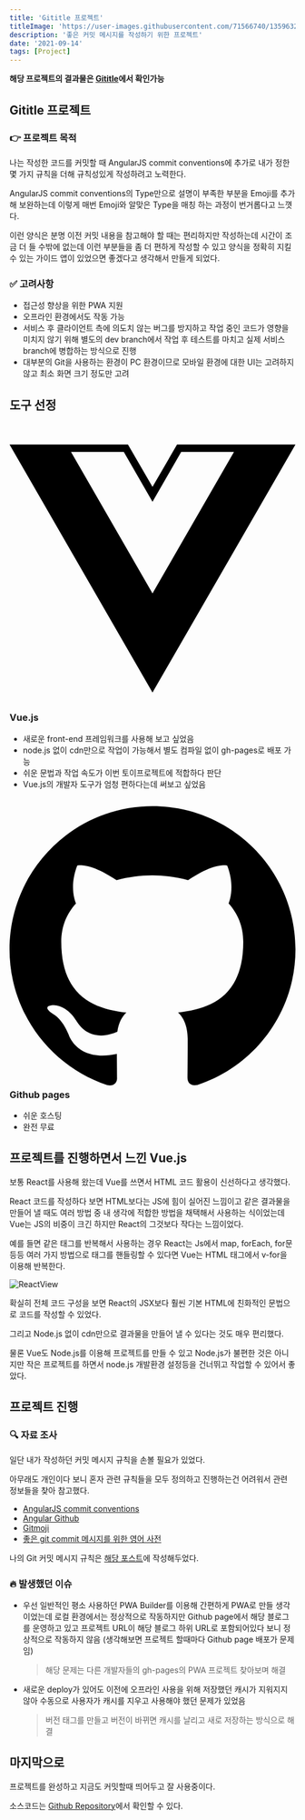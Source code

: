 ```yaml
---
title: 'Gititle 프로젝트'
titleImage: 'https://user-images.githubusercontent.com/71566740/135963287-e5c18f62-da16-4dda-98cb-1dd4a7c2b720.png'
description: '좋은 커밋 메시지를 작성하기 위한 프로젝트'
date: '2021-09-14'
tags: [Project]
---
```


**해당 프로젝트의 결과물은 [Gititle](https://hyeokjaelee.github.io/gititle/)에서 확인가능**

## Gititle 프로젝트

### 👉 프로젝트 목적

나는 작성한 코드를 커밋할 때 AngularJS commit conventions에 추가로 내가 정한 몇 가지 규칙을 더해 규칙성있게 작성하려고 노력한다.

AngularJS commit conventions의 Type만으로 설명이 부족한 부분을 Emoji를 추가해 보완하는데 이렇게 매번 Emoji와 알맞은 Type을 매칭 하는 과정이 번거롭다고 느꼇다.

이런 양식은 분명 이전 커밋 내용을 참고해야 할 때는 편리하지만 작성하는데 시간이 조금 더 들 수밖에 없는데 이런 부분들을 좀 더 편하게 작성할 수 있고 양식을 정확히 지킬 수 있는 가이드 앱이 있었으면 좋겠다고 생각해서 만들게 되었다.

### ✅ 고려사항

- 접근성 향상을 위한 PWA 지원
- 오프라인 환경에서도 작동 가능
- 서비스 후 클라이언트 측에 의도치 않는 버그를 방지하고 작업 중인 코드가 영향을 미치지 않기 위해 별도의 dev branch에서 작업 후 테스트를 마치고 실제 서비스 branch에 병합하는 방식으로 진행
- 대부분의 Git을 사용하는 환경이 PC 환경이므로 모바일 환경에 대한 UI는 고려하지 않고 최소 화면 크기 정도만 고려

## 도구 선정

### <svg role="img" viewBox="0 0 24 24" xmlns="http://www.w3.org/2000/svg"><title>Vue.js</title><path d="M24,1.61H14.06L12,5.16,9.94,1.61H0L12,22.39ZM12,14.08,5.16,2.23H9.59L12,6.41l2.41-4.18h4.43Z"/></svg>Vue.js

- 새로운 front-end 프레임워크를 사용해 보고 싶었음
- node.js 없이 cdn만으로 작업이 가능해서 별도 컴파일 없이 gh-pages로 배포 가능
- 쉬운 문법과 작업 속도가 이번 토이프로젝트에 적합하다 판단
- Vue.js의 개발자 도구가 엄청 편하다는데 써보고 싶었음

### <svg role="img" viewBox="0 0 24 24" xmlns="http://www.w3.org/2000/svg"><title>GitHub</title><path d="M12 .297c-6.63 0-12 5.373-12 12 0 5.303 3.438 9.8 8.205 11.385.6.113.82-.258.82-.577 0-.285-.01-1.04-.015-2.04-3.338.724-4.042-1.61-4.042-1.61C4.422 18.07 3.633 17.7 3.633 17.7c-1.087-.744.084-.729.084-.729 1.205.084 1.838 1.236 1.838 1.236 1.07 1.835 2.809 1.305 3.495.998.108-.776.417-1.305.76-1.605-2.665-.3-5.466-1.332-5.466-5.93 0-1.31.465-2.38 1.235-3.22-.135-.303-.54-1.523.105-3.176 0 0 1.005-.322 3.3 1.23.96-.267 1.98-.399 3-.405 1.02.006 2.04.138 3 .405 2.28-1.552 3.285-1.23 3.285-1.23.645 1.653.24 2.873.12 3.176.765.84 1.23 1.91 1.23 3.22 0 4.61-2.805 5.625-5.475 5.92.42.36.81 1.096.81 2.22 0 1.606-.015 2.896-.015 3.286 0 .315.21.69.825.57C20.565 22.092 24 17.592 24 12.297c0-6.627-5.373-12-12-12" /></svg> Github pages

- 쉬운 호스팅
- 완전 무료

## 프로젝트를 진행하면서 느낀 Vue.js

보통 React를 사용해 왔는데 Vue를 쓰면서 HTML 코드 활용이 신선하다고 생각했다.

React 코드를 작성하다 보면 HTML보다는 JS에 힘이 실어진 느낌이고 같은 결과물을 만들어 낼 때도 여러 방법 중 내 생각에 적합한 방법을 채택해서 사용하는 식이었는데 Vue는 JS의 비중이 크긴 하지만 React의 그것보다 작다는 느낌이었다.

예를 들면 같은 태그를 반복해서 사용하는 경우 React는 Js에서 map, forEach, for문 등등 여러 가지 방법으로 태그를 핸들링할 수 있다면 Vue는 HTML 태그에서 v-for을 이용해 반복한다.

![ReactView](https://user-images.githubusercontent.com/71566740/133247169-745841aa-f06c-47dd-be7e-9ad19e31767c.jpg)

확실히 전체 코드 구성을 보면 React의 JSX보다 훨씬 기본 HTML에 친화적인 문법으로 코드를 작성할 수 있었다.

그리고 Node.js 없이 cdn만으로 결과물을 만들어 낼 수 있다는 것도 매우 편리했다.

물론 Vue도 Node.js를 이용해 프로젝트를 만들 수 있고 Node.js가 불편한 것은 아니지만 작은 프로젝트를 하면서 node.js 개발환경 설정등을 건너뛰고 작업할 수 있어서 좋았다.

## 프로젝트 진행

### 🔍 자료 조사

일단 내가 작성하던 커밋 메시지 규칙을 손볼 필요가 있었다.

아무래도 개인이다 보니 혼자 관련 규칙들을 모두 정의하고 진행하는건 어려워서 관련 정보들을 찾아 참고했다.

- [AngularJS commit conventions](https://docs.google.com/document/d/1QrDFcIiPjSLDn3EL15IJygNPiHORgU1_OOAqWjiDU5Y/edit)
- [Angular Github](https://github.com/angular/angular/blob/master/CONTRIBUTING.md#type)
- [Gitmoji](https://gitmoji.dev/)
- [좋은 git commit 메시지를 위한 영어 사전](https://blog.ull.im/engineering/2019/03/10/logs-on-git.html)

나의 Git 커밋 메시지 규칙은 [해당 포스트](/good-commit-message)에 작성해두었다.

### 🔥 발생했던 이슈

- 우선 일반적인 평소 사용하던 PWA Builder를 이용해 간편하게 PWA로 만들 생각이었는데 로컬 환경에서는 정상적으로 작동하지만 Github page에서 해당 블로그를 운영하고 있고 프로젝트 URL이 해당 블로그 하위 URL로 포함되어있다 보니 정상적으로 작동하지 않음
  (생각해보면 프로젝트 할때마다 Github page 배포가 문제임)

  > 해당 문제는 다른 개발자들의 gh-pages의 PWA 프로젝트 찾아보며 해결

- 새로운 deploy가 있어도 이전에 오프라인 사용을 위해 저장했던 캐시가 지워지지 않아 수동으로 사용자가 캐시를 지우고 사용해야 했던 문제가 있었음

  > 버전 태그를 만들고 버전이 바뀌면 캐시를 날리고 새로 저장하는 방식으로 해결

## 마지막으로

프로젝트를 완성하고 지금도 커밋할때 띄어두고 잘 사용중이다.

소스코드는 [Github Repository](https://github.com/HyeokjaeLee/gititle)에서 확인할 수 있다.
